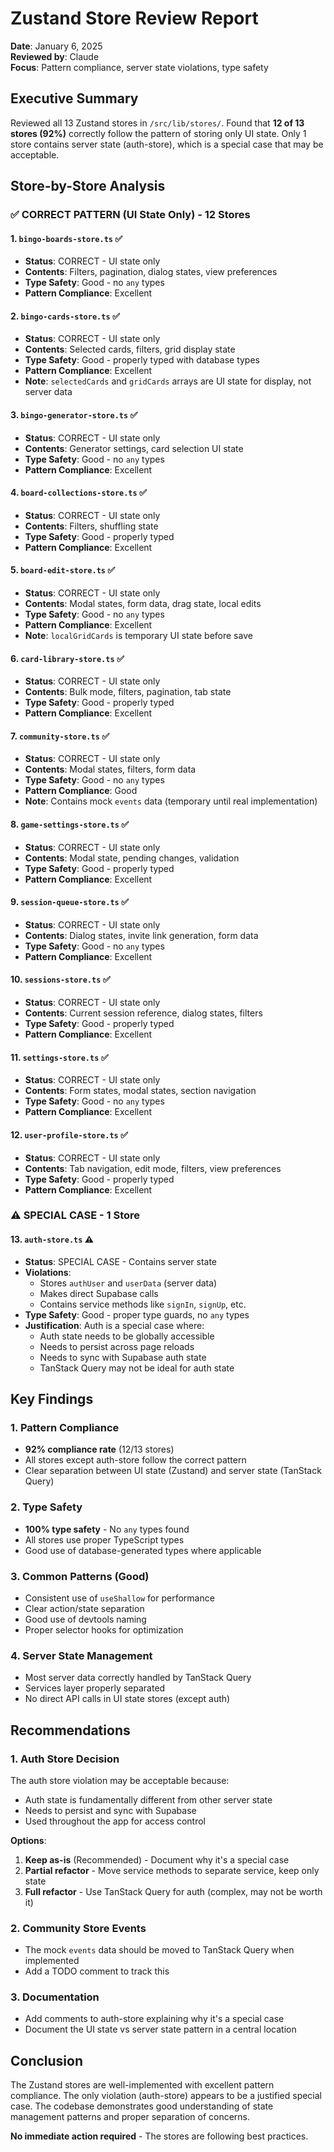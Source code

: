 # Zustand Store Review Report

**Date**: January 6, 2025  
**Reviewed by**: Claude  
**Focus**: Pattern compliance, server state violations, type safety

## Executive Summary

Reviewed all 13 Zustand stores in `/src/lib/stores/`. Found that **12 of 13 stores (92%)** correctly follow the pattern of storing only UI state. Only 1 store contains server state (auth-store), which is a special case that may be acceptable.

## Store-by-Store Analysis

### ✅ CORRECT PATTERN (UI State Only) - 12 Stores

#### 1. `bingo-boards-store.ts` ✅

- **Status**: CORRECT - UI state only
- **Contents**: Filters, pagination, dialog states, view preferences
- **Type Safety**: Good - no `any` types
- **Pattern Compliance**: Excellent

#### 2. `bingo-cards-store.ts` ✅

- **Status**: CORRECT - UI state only
- **Contents**: Selected cards, filters, grid display state
- **Type Safety**: Good - properly typed with database types
- **Pattern Compliance**: Excellent
- **Note**: `selectedCards` and `gridCards` arrays are UI state for display, not server data

#### 3. `bingo-generator-store.ts` ✅

- **Status**: CORRECT - UI state only
- **Contents**: Generator settings, card selection UI state
- **Type Safety**: Good - no `any` types
- **Pattern Compliance**: Excellent

#### 4. `board-collections-store.ts` ✅

- **Status**: CORRECT - UI state only
- **Contents**: Filters, shuffling state
- **Type Safety**: Good - properly typed
- **Pattern Compliance**: Excellent

#### 5. `board-edit-store.ts` ✅

- **Status**: CORRECT - UI state only
- **Contents**: Modal states, form data, drag state, local edits
- **Type Safety**: Good - no `any` types
- **Pattern Compliance**: Excellent
- **Note**: `localGridCards` is temporary UI state before save

#### 6. `card-library-store.ts` ✅

- **Status**: CORRECT - UI state only
- **Contents**: Bulk mode, filters, pagination, tab state
- **Type Safety**: Good - properly typed
- **Pattern Compliance**: Excellent

#### 7. `community-store.ts` ✅

- **Status**: CORRECT - UI state only
- **Contents**: Modal states, filters, form data
- **Type Safety**: Good - no `any` types
- **Pattern Compliance**: Good
- **Note**: Contains mock `events` data (temporary until real implementation)

#### 8. `game-settings-store.ts` ✅

- **Status**: CORRECT - UI state only
- **Contents**: Modal state, pending changes, validation
- **Type Safety**: Good - properly typed
- **Pattern Compliance**: Excellent

#### 9. `session-queue-store.ts` ✅

- **Status**: CORRECT - UI state only
- **Contents**: Dialog states, invite link generation, form data
- **Type Safety**: Good - no `any` types
- **Pattern Compliance**: Excellent

#### 10. `sessions-store.ts` ✅

- **Status**: CORRECT - UI state only
- **Contents**: Current session reference, dialog states, filters
- **Type Safety**: Good - properly typed
- **Pattern Compliance**: Excellent

#### 11. `settings-store.ts` ✅

- **Status**: CORRECT - UI state only
- **Contents**: Form states, modal states, section navigation
- **Type Safety**: Good - no `any` types
- **Pattern Compliance**: Excellent

#### 12. `user-profile-store.ts` ✅

- **Status**: CORRECT - UI state only
- **Contents**: Tab navigation, edit mode, filters, view preferences
- **Type Safety**: Good - properly typed
- **Pattern Compliance**: Excellent

### ⚠️ SPECIAL CASE - 1 Store

#### 13. `auth-store.ts` ⚠️

- **Status**: SPECIAL CASE - Contains server state
- **Violations**:
  - Stores `authUser` and `userData` (server data)
  - Makes direct Supabase calls
  - Contains service methods like `signIn`, `signUp`, etc.
- **Type Safety**: Good - proper type guards, no `any` types
- **Justification**: Auth is a special case where:
  - Auth state needs to be globally accessible
  - Needs to persist across page reloads
  - Needs to sync with Supabase auth state
  - TanStack Query may not be ideal for auth state

## Key Findings

### 1. Pattern Compliance

- **92% compliance rate** (12/13 stores)
- All stores except auth-store follow the correct pattern
- Clear separation between UI state (Zustand) and server state (TanStack Query)

### 2. Type Safety

- **100% type safety** - No `any` types found
- All stores use proper TypeScript types
- Good use of database-generated types where applicable

### 3. Common Patterns (Good)

- Consistent use of `useShallow` for performance
- Clear action/state separation
- Good use of devtools naming
- Proper selector hooks for optimization

### 4. Server State Management

- Most server data correctly handled by TanStack Query
- Services layer properly separated
- No direct API calls in UI state stores (except auth)

## Recommendations

### 1. Auth Store Decision

The auth store violation may be acceptable because:

- Auth state is fundamentally different from other server state
- Needs to persist and sync with Supabase
- Used throughout the app for access control

**Options**:

1. **Keep as-is** (Recommended) - Document why it's a special case
2. **Partial refactor** - Move service methods to separate service, keep only state
3. **Full refactor** - Use TanStack Query for auth (complex, may not be worth it)

### 2. Community Store Events

- The mock `events` data should be moved to TanStack Query when implemented
- Add a TODO comment to track this

### 3. Documentation

- Add comments to auth-store explaining why it's a special case
- Document the UI state vs server state pattern in a central location

## Conclusion

The Zustand stores are well-implemented with excellent pattern compliance. The only violation (auth-store) appears to be a justified special case. The codebase demonstrates good understanding of state management patterns and proper separation of concerns.

**No immediate action required** - The stores are following best practices.
